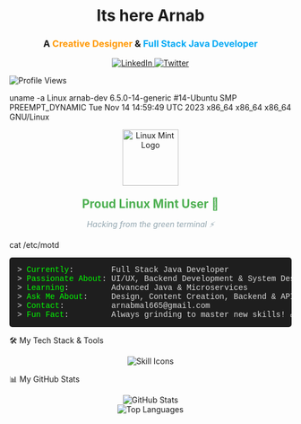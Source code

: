  
</pre>

<h1 align="center">Its here <strong> Arnab </strong></h1>
<h3 align="center">A <span style="color:#ff9800;">Creative Designer</span> & <span style="color:#03a9f4;">Full Stack Java Developer</span></h3>

<p align="center">
<a href="https://www.linkedin.com/in/arnab-mal-74454127a/">
<img src="https://img.shields.io/badge/-LinkedIn-0072b1?style=for-the-badge&logo=linkedin&logoColor=white" alt="LinkedIn">
</a>
<a href="https://twitter.com/arnabmaal">
<img src="https://img.shields.io/twitter/follow/arnabmaal?logo=twitter&style=for-the-badge" alt="Twitter" />
</a>
</p>

<img src="https://komarev.com/ghpvc/?username=arnazz10&label=Profile%20Views&color=0e75b6&style=flat" alt="Profile Views" />

</div>

uname -a
Linux arnab-dev 6.5.0-14-generic #14-Ubuntu SMP PREEMPT_DYNAMIC Tue Nov 14 14:59:49 UTC 2023 x86_64 x86_64 x86_64 GNU/Linux

<!-- Linux Mint Logo - Minimal & Centered -->
<div align="center">
  <a href="https://linuxmint.com" target="_blank">
    <img src="https://upload.wikimedia.org/wikipedia/commons/3/3f/Linux_Mint_logo_without_wordmark.svg" alt="Linux Mint Logo" width="100" style="margin-bottom: 10px;">
  </a>

  <h2 style="color: #4CAF50; font-weight: bold; margin: 10px 0;">Proud Linux Mint User 🐧</h2>
  <p style="color: #90a4ae; font-style: italic;">Hacking from the green terminal ⚡</p>
</div>


cat /etc/motd
<pre style="background-color:#1e1e1e; color:#dcdcdc; padding: 1em; border-radius: 5px; font-family: 'Courier New', Courier, monospace;">
> <span style="color:#00FF00;">Currently</span>:        Full Stack Java Developer
> <span style="color:#00FF00;">Passionate About</span>: UI/UX, Backend Development & System Design
> <span style="color:#00FF00;">Learning</span>:         Advanced Java & Microservices
> <span style="color:#00FF00;">Ask Me About</span>:     Design, Content Creation, Backend & APIs
> <span style="color:#00FF00;">Contact</span>:          arnabmal665@gmail.com
> <span style="color:#00FF00;">Fun Fact</span>:         Always grinding to master new skills! 🚀
</pre>



🛠️ My Tech Stack & Tools
<p align="center">
<img src="https://skillicons.dev/icons?i=java,spring,react,c,cpp,py,ts,js,css,nextjs,vue,figma,photoshop,illustrator,xd,mysql,postgres,mongodb,hibernate,nodejs,kafka,docker,kubernetes,aws,gcp,azure,git,github,vscode,linux,linuxmint" alt="Skill Icons"/>
</p>

📊 My GitHub Stats
<div align="center">
<img src="https://github-readme-stats.vercel.app/api?username=Arnazz10&show_icons=true&theme=dracula&hide_border=true&count_private=true&include_all_commits=true" alt="GitHub Stats">
<br>
<img src="https://github-readme-stats.vercel.app/api/top-langs/?username=Arnazz10&layout=compact&theme=dracula&hide_border=true" alt="Top Languages">
</div>


